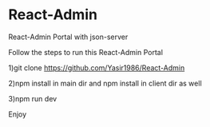 # React-Admin
React-Admin Portal with json-server

Follow the steps to run this React-Admin Portal 

1)git clone https://github.com/Yasir1986/React-Admin

2)npm install in main dir and npm install in client dir as well

3)npm run dev

Enjoy

